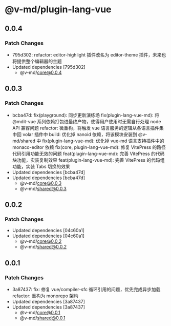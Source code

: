 # @v-md/plugin-lang-vue

## 0.0.4

### Patch Changes

- 795d302: refactor: editor-highlight 插件改名为 editor-theme 插件，未来也将提供整个编辑器的主题
- Updated dependencies [795d302]
  - @v-md/core@0.0.4

## 0.0.3

### Patch Changes

- bcba47d: fix(playground): 同步更新演练场
  fix(plugin-lang-vue-md): 将 @mdit-vue 系列依赖打包进最终产物，使得用户使用时无需自行处理 node API 兼容问题
  refactor: 微重构，将触发 vue 语言服务的逻辑从各语言插件集中回 volar 插件中
  build: 优化掉 nanoid 依赖，将该模块安装到 @v-md/shared 中
  fix(plugin-lang-vue-md): 优化掉 vue-md 语言支持插件中的 monaco-editor 依赖
  fix(core, plugin-lang-vue-md): 修复 VitePress 的路径代码引用功能无效的问题
  feat(plugin-lang-vue-md): 完善 VitePress 的代码块功能，实装复制效果
  feat(plugin-lang-vue-md): 完善 VitePress 的代码组功能，实装 Tabs 切换的效果
- Updated dependencies [bcba47d]
- Updated dependencies [bcba47d]
  - @v-md/core@0.0.3
  - @v-md/shared@0.0.3

## 0.0.2

### Patch Changes

- Updated dependencies [04c60a1]
- Updated dependencies [04c60a1]
  - @v-md/core@0.0.2
  - @v-md/shared@0.0.2

## 0.0.1

### Patch Changes

- 3a87437: fix: 修复 vue/compiler-sfc 循环引用的问题，优先完成异步加载
  refactor: 重构为 monorepo 架构
- Updated dependencies [3a87437]
- Updated dependencies [3a87437]
  - @v-md/core@0.0.1
  - @v-md/shared@0.0.1
